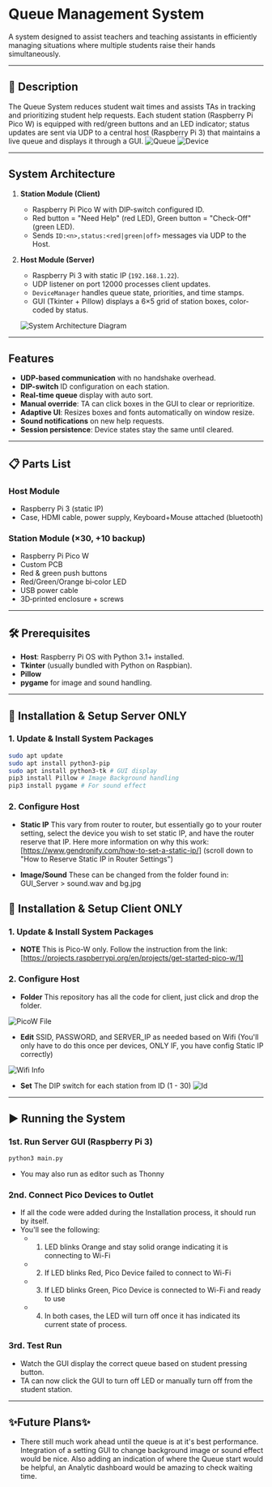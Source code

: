 # Queue Management System
A system designed to assist teachers and teaching assistants in efficiently managing situations where multiple students raise their hands simultaneously.

---
## 📖 Description

The Queue System reduces student wait times and assists TAs in tracking and prioritizing student help requests.
Each student station (Raspberry Pi Pico W) is equipped with red/green buttons and an LED indicator; 
status updates are sent via UDP to a central host (Raspberry Pi 3) that maintains a live queue and displays it through a GUI.
![Queue](assets/Queue.png)
![Device](assets/device.png)

---

## System Architecture

1. **Station Module (Client)**
   - Raspberry Pi Pico W with DIP-switch configured ID.
   - Red button = "Need Help" (red LED), Green button = "Check-Off" (green LED).
   - Sends `ID:<n>,status:<red|green|off>` messages via UDP to the Host.

2. **Host Module (Server)**
   - Raspberry Pi 3 with static IP (`192.168.1.22`).
   - UDP listener on port 12000 processes client updates.
   - `DeviceManager` handles queue state, priorities, and time stamps.
   - GUI (Tkinter + Pillow) displays a 6×5 grid of station boxes, color-coded by status.

   ![System Architecture Diagram](assets/ARCH.jpg)
---

## Features

- **UDP-based communication** with no handshake overhead.
- **DIP-switch** ID configuration on each station.
- **Real-time queue** display with auto sort.
- **Manual override**: TA can click boxes in the GUI to clear or reprioritize.
- **Adaptive UI**: Resizes boxes and fonts automatically on window resize.
- **Sound notifications** on new help requests.
- **Session persistence**: Device states stay the same until cleared.

---

## 📋 Parts List

### Host Module
- Raspberry Pi 3 (static IP)
- Case, HDMI cable, power supply, Keyboard+Mouse attached (bluetooth)

### Station Module (×30, +10 backup)
- Raspberry Pi Pico W
- Custom PCB
- Red & green push buttons
- Red/Green/Orange bi‑color LED
- USB power cable
- 3D‑printed enclosure + screws

---

## 🛠️ Prerequisites

- **Host**: Raspberry Pi OS with Python 3.1+ installed.
- **Tkinter** (usually bundled with Python on Raspbian).
- **Pillow**
- **pygame** for image and sound handling.

---

## 💾 Installation & Setup Server ONLY

### 1. Update & Install System Packages
```bash
sudo apt update
sudo apt install python3-pip
sudo apt install python3-tk # GUI display
pip3 install Pillow # Image Background handling
pip3 install pygame # For sound effect 
```
### 2. Configure Host
- **Static IP** This vary from router to router, but essentially go to your router setting, select
                the device you wish to set static IP, and have the router reserve that IP.
                Here more information on why this work:
                [https://www.gendronify.com/how-to-set-a-static-ip/]
                (scroll down to "How to Reserve Static IP in Router Settings")

- **Image/Sound** These can be changed from the folder found in: GUI_Server > sound.wav and bg.jpg

## 💾 Installation & Setup Client ONLY

### 1. Update & Install System Packages
- **NOTE** This is Pico-W only. Follow the instruction from the link:
            [https://projects.raspberrypi.org/en/projects/get-started-pico-w/1]

### 2. Configure Host
- **Folder** This repository has all the code for client, just click and drop the folder.

![PicoW File](assets/thonny.png)

- **Edit** SSID, PASSWORD, and SERVER_IP as needed based on Wifi
           (You'll only have to do this once per devices, ONLY IF, you have config Static IP correctly)
   
![Wifi Info](assets/wifi.png)

- **Set** The DIP switch for each station from ID (1 - 30)
![Id](assets/dip.jpg)

---

## ▶️ Running the System

### 1st. Run Server GUI (Raspberry Pi 3)

```bash
python3 main.py
```
   * You may also run as editor such as Thonny

### 2nd. Connect Pico Devices to Outlet
   * If all the code were added during the Installation process, it should run by itself.
   * You'll see the following:
      - 1. LED blinks Orange and stay solid orange indicating it is connecting to Wi-Fi
      - 2. If LED blinks Red, Pico Device failed to connect to Wi-Fi
      - 3. If LED blinks Green, Pico Device is connected to Wi-Fi and ready to use
      - 4. In both cases, the LED will turn off once it has indicated its current state of process.

### 3rd. Test Run
   * Watch the GUI display the correct queue based on student pressing button.
   * TA can now click the GUI to turn off LED or manually turn off from the student station.

---

## ✨Future Plans✨

*  There still much work ahead until the queue is at it's best performance. Integration of a setting GUI
   to change background image or sound effect would be nice. Also adding an indication of where the Queue start
   would be helpful, an Analytic dashboard would be amazing to check waiting time.